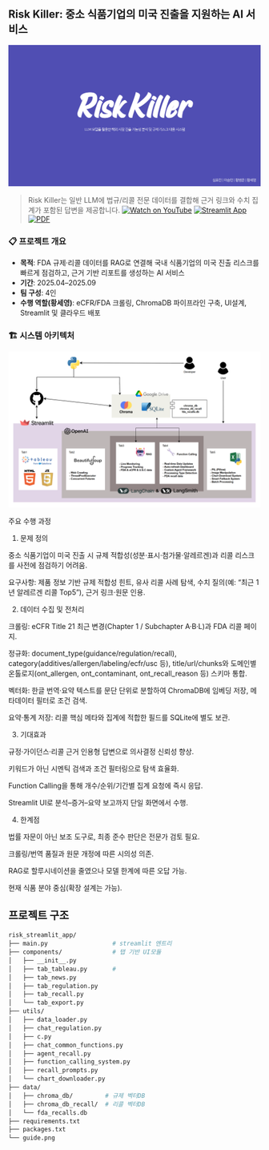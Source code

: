 ## Risk Killer: 중소 식품기업의 미국 진출을 지원하는 AI 서비스



<p align="left">
  <a href="./Risk_killer.pdf">
    <img src="./Risk_Killer.png" width="900" alt="Risk Killer 발표 썸네일 (클릭하면 PDF)">
  </a>
</p>

> Risk Killer는 일반 LLM에 법규/리콜 전문 데이터를 결합해 근거 링크와 수치 집계가 포함된 답변을 제공합니다.
[![Watch on YouTube](https://img.shields.io/badge/YouTube-FF0000?logo=youtube&logoColor=white)](https://youtu.be/fcc8h7o8pXs)
[![Streamlit App](https://img.shields.io/badge/Streamlit-App-green)](https://riskstremlaitapp.streamlit.app/)
[![PDF](https://img.shields.io/badge/Slides-PDF-blue)](./Risk_killer.pdf)


### 📋 프로젝트 개요

- **목적**: FDA 규제·리콜 데이터를 RAG로 연결해 국내 식품기업의 미국 진출 리스크를 빠르게 점검하고, 근거 기반 리포트를 생성하는 AI 서비스
- **기간**: 2025.04–2025.09
- **팀 구성**: 4인
- **수행 역할(황세영)**: eCFR/FDA 크롤링, ChromaDB 파이프라인 구축, UI설계, Streamlit 및 클라우드 배포




### 🏗️ 시스템 아키텍처

<p align="left"><img src="architecture.png" width="700" alt="Risk Killer Architecture"></p>


주요 수행 과정
1) 문제 정의

중소 식품기업이 미국 진출 시 규제 적합성(성분·표시·첨가물·알레르겐)과 리콜 리스크를 사전에 점검하기 어려움.

요구사항: 제품 정보 기반 규제 적합성 힌트, 유사 리콜 사례 탐색, 수치 질의(예: “최근 1년 알레르겐 리콜 Top5”), 근거 링크·원문 인용.

2) 데이터 수집 및 전처리

크롤링: eCFR Title 21 최근 변경(Chapter 1 / Subchapter A·B·L)과 FDA 리콜 페이지.

정규화: document_type(guidance/regulation/recall), category(additives/allergen/labeling/ecfr/usc 등), title/url/chunks와 도메인별 온톨로지(ont_allergen, ont_contaminant, ont_recall_reason 등) 스키마 통합.

벡터화: 한글 번역·요약 텍스트를 문단 단위로 분할하여 ChromaDB에 임베딩 저장, 메타데이터 필터로 조건 검색.

요약·통계 저장: 리콜 핵심 메타와 집계에 적합한 필드를 SQLite에 별도 보관.

3) 기대효과

규정·가이던스·리콜 근거 인용형 답변으로 의사결정 신뢰성 향상.

키워드가 아닌 시멘틱 검색과 조건 필터링으로 탐색 효율화.

Function Calling을 통해 개수/순위/기간별 집계 요청에 즉시 응답.

Streamlit UI로 분석–증거–요약 보고까지 단일 화면에서 수행.

4) 한계점

법률 자문이 아닌 보조 도구로, 최종 준수 판단은 전문가 검토 필요.

크롤링/번역 품질과 원문 개정에 따른 시의성 의존.

RAG로 할루시네이션을 줄였으나 모델 한계에 따른 오답 가능.

현재 식품 분야 중심(확장 설계는 가능).
## 프로젝트 구조

```bash
risk_streamlit_app/
├── main.py                  # streamlit 엔트리
├── components/              # 탭 기반 UI모듈
│   ├── __init__.py    
│   ├── tab_tableau.py       #
│   ├── tab_news.py
│   ├── tab_regulation.py
│   ├── tab_recall.py
│   └── tab_export.py
├── utils/
│   ├── data_loader.py
│   ├── chat_regulation.py
│   ├── c.py
│   ├── chat_common_functions.py
│   ├── agent_recall.py
│   ├── function_calling_system.py
│   ├── recall_prompts.py
│   └── chart_downloader.py
├── data/
│   ├── chroma_db/         # 규제 벡터DB
│   ├── chroma_db_recall/  # 리콜 벡터DB
│   └── fda_recalls.db
├── requirements.txt
├── packages.txt
└── guide.png

